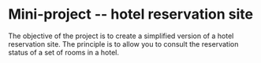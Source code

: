 # Mini-project -- hotel reservation site
The objective of the project is to create a simplified version of a hotel reservation site. The principle is to allow you to consult the reservation status of a set of rooms in a hotel.
